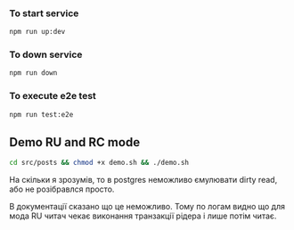### To start service
```bash
npm run up:dev
```
### To down service
```bash
npm run down
```
### To execute e2e test
```bash
npm run test:e2e
```

## Demo RU and RC mode

```bash
cd src/posts && chmod +x demo.sh && ./demo.sh
```
На скільки я зрозумів, то в postgres неможливо ємулювати dirty read, або не розібравлся просто. 

В документації сказано що це неможливо. Тому по логам видно що для мода RU читач чекає виконання транзакції рідера
і лише потім читає.

